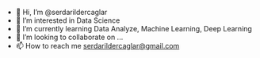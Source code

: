 - 👋 Hi, I’m @serdarildercaglar
- 👀 I’m interested in Data Science
- 🌱 I’m currently learning Data Analyze, Machine Learning, Deep Learning
- 💞️ I’m looking to collaborate on ...
- 📫 How to reach me serdarildercaglar@gmail.com

<!---
serdarildercaglar/serdarildercaglar is a ✨ special ✨ repository because its `README.md` (this file) appears on your GitHub profile.
You can click the Preview link to take a look at your changes.
--->
